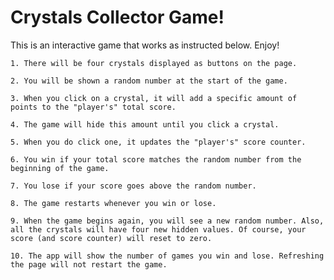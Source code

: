 # Crystals Collector Game!

This is an interactive game that works as instructed below. Enjoy!

    1. There will be four crystals displayed as buttons on the page.

    2. You will be shown a random number at the start of the game.

    3. When you click on a crystal, it will add a specific amount of points to the "player's" total score. 

    4. The game will hide this amount until you click a crystal.
      
    5. When you do click one, it updates the "player's" score counter.

    6. You win if your total score matches the random number from the beginning of the game.

    7. You lose if your score goes above the random number.

    8. The game restarts whenever you win or lose.

    9. When the game begins again, you will see a new random number. Also, all the crystals will have four new hidden values. Of course, your score (and score counter) will reset to zero.

    10. The app will show the number of games you win and lose. Refreshing the page will not restart the game.
